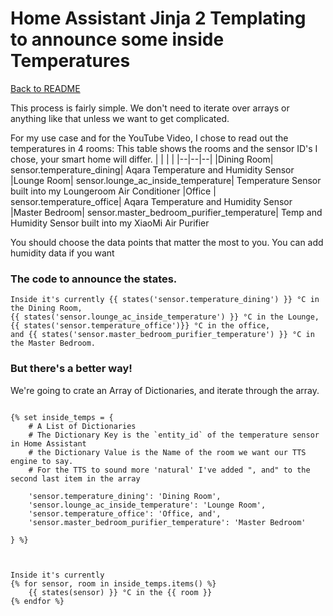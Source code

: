 # Home Assistant Jinja 2 Templating to announce some inside Temperatures

[Back to README](./README.md)  


This process is fairly simple. We don't need to iterate over arrays or anything like that unless we want to get complicated.


For my use case and for the YouTube Video, I chose to read out the temperatures in 4 rooms:
This table shows the rooms and the sensor ID's I chose, your smart home will differ.
|  |  |  |
|--|--|--|
|Dining Room| sensor.temperature_dining| Aqara Temperature and Humidity Sensor
|Lounge Room| sensor.lounge_ac_inside_temperature| Temperature Sensor built into my Loungeroom Air Conditioner
|Office | sensor.temperature_office| Aqara Temperature and Humidity Sensor
|Master Bedroom| sensor.master_bedroom_purifier_temperature| Temp and Humidity Sensor built into my XiaoMi Air Purifier

You should choose the data points that matter the most to you.
You can add humidity data if you want

### The code to announce the states.
```jinja
Inside it's currently {{ states('sensor.temperature_dining') }} °C in the Dining Room, 
{{ states('sensor.lounge_ac_inside_temperature') }} °C in the Lounge, 
{{ states('sensor.temperature_office')}} °C in the office,
and {{ states('sensor.master_bedroom_purifier_temperature') }} °C in the Master Bedroom.
```

### But there's a better way!
We're going to crate an Array of Dictionaries, and iterate through the array.  

```jinja

{% set inside_temps = {
    # A List of Dictionaries
    # The Dictionary Key is the `entity_id` of the temperature sensor in Home Assistant
    # the Dictionary Value is the Name of the room we want our TTS engine to say.
    # For the TTS to sound more 'natural' I've added ", and" to the second last item in the array
    
    'sensor.temperature_dining': 'Dining Room',
    'sensor.lounge_ac_inside_temperature': 'Lounge Room',
    'sensor.temperature_office': 'Office, and',
    'sensor.master_bedroom_purifier_temperature': 'Master Bedroom'

} %}



Inside it's currently 
{% for sensor, room in inside_temps.items() %}
    {{ states(sensor) }} °C in the {{ room }}
{% endfor %}
```